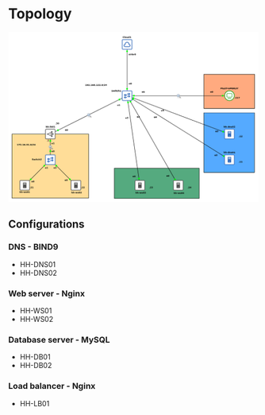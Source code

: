 # Topology
![Topology](./Images/dns_topology.png)

## Configurations

### DNS - BIND9
- HH-DNS01
- HH-DNS02

### Web server - Nginx
- HH-WS01
- HH-WS02

### Database server - MySQL
- HH-DB01
- HH-DB02

### Load balancer - Nginx
- HH-LB01
